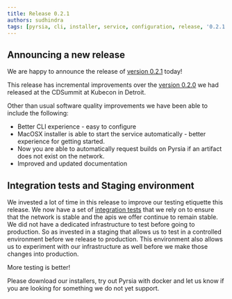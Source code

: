```yaml
---
title: Release 0.2.1
authors: sudhindra
tags: [pyrsia, cli, installer, service, configuration, release, '0.2.1']
---
```

## Announcing a new release

We are happy to announce the release of [version 0.2.1](https://github.com/pyrsia/pyrsia/releases/tag/v0.2.1) today!

This release has incremental improvements over the [version 0.2.0](https://github.com/pyrsia/pyrsia/releases/tag/v0.2.0) we had released at the CDSummit at Kubecon in Detroit.

Other than usual software quality improvements we have been able to include the following:

* Better CLI experience - easy to configure
* MacOSX installer is able to start the service automatically - better experience for getting started.
* Now you are able to automatically request builds on Pyrsia if an artifact does not exist on the network.
* Improved and updated documentation

## Integration tests and Staging environment

We invested a lot of time in this release to improve our testing etiquette this release.
We now have a set of [integration tests](https://github.com/pyrsia/pyrsia-integration-tests) that we rely on to ensure that the network is stable and the apis we offer continue to remain stable.
We did not have a dedicated infrastructure to test before going to production. So as invested in a staging that allows us to test in a controlled environment before we release to production. This environment also allows us to experiment with our infrastructure as well before we make those changes into production.

More testing is better!

Please download our installers, try out Pyrsia with docker and let us know if you are looking for something we do not yet support.

